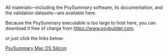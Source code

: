 All materials—including the PsySummary software, its documentation, and the validation datasets—are available here.

Because the PsySummary executable is too large to host here, you can download it free of charge from https://www.psybuilder.com.

or just click the links below:

[PsySummary Mac OS Silicon](http://yzhangpsy.myds.me:8000/dist/PsySummary20250423210004MacSilicon.dmg)  